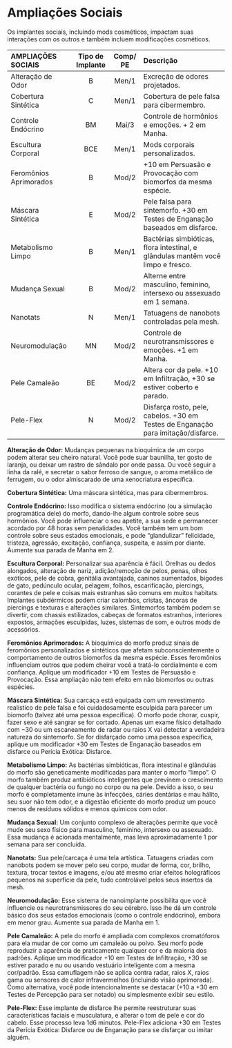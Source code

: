# Ampliações Sociais

Os implantes sociais, incluindo mods cosméticos, impactam suas interações com os outros e também incluem modificações cosméticos.

<!--sort-->

| AMPLIAÇÕES SOCIAIS     | Tipo de Implante | Comp/<wbr>PE | Descrição                                                                         |
|:---------------------- |:----------------:|:-------------------------------------:|:--------------------------------------------------------------------------------- |
| Alteração de Odor      |        B         |                 Men/1                 | Excreção de odores projetados.                                                    |
| Cobertura Sintética    |        C         |                 Men/1                 | Cobertura de pele falsa para cibermembro.                                         |
| Controle Endócrino     |        BM        |                 Mai/3                 | Controle de hormônios e emoções. + 2 em Manha.                                    |
| Escultura Corporal     |       BCE        |                 Men/1                 | Mods corporais personalizados.                                                    |
| Feromônios Aprimorados |        B         |                 Mod/2                 | +10 em Persuasão e Provocação com biomorfos da mesma espécie.                     |
| Máscara Sintética      |        E         |                 Mod/2                 | Pele falsa para sintemorfo. +30 em Testes de Enganação baseados em disfarce.      |
| Metabolismo Limpo      |        B         |                 Men/1                 | Bactérias simbióticas, flora intestinal, e glândulas mantêm você limpo e fresco.  |
| Mudança Sexual         |        B         |                 Mod/2                 | Alterne entre masculino, feminino, intersexo ou assexuado em 1 semana.            |
| Nanotats               |        N         |                 Men/1                 | Tatuagens de nanobots controladas pela mesh.                                      |
| Neuromodulação         |        MN        |                 Mod/2                 | Controle de neurotransmissores e emoções. +1 em Manha.                            |
| Pele Camaleão          |        BE        |                 Mod/2                 | Altera cor da pele. +10 em Infiltração, +30 se estiver coberto e parado.          |
| Pele-Flex              |        N         |                 Mod/2                 | Disfarça rosto, pele, cabelos. +30 em Testes de Enganação para imitação/disfarce. |

<!--sort-->

**Alteração de Odor:** Mudanças pequenas na bioquímica de um corpo podem alterar seu cheiro natural. Você pode suar baunilha, ter gosto de laranja, ou deixar um rastro de sândalo por onde passa. Ou você seguir a linha da ralé, e secretar o sabor ferroso de sangue, o aroma metálico de ferrugem, ou o odor almiscarado de uma xenocriatura específica.

**Cobertura Sintética:** Uma máscara sintética, mas para cibermembros.

**Controle Endócrino:** Isso modifica o sistema endócrino (ou a simulação programática dele) do morfo, dando-lhe algum controle sobre seus hormônios. Você pode influenciar o seu apetite, a sua sede e permanecer acordado por 48 horas sem penalidades. Você também tem um bom controle sobre seus estados emocionais, e pode “glandulizar” felicidade, tristeza, agressão, excitação, confiança, suspeita, e assim por diante. Aumente sua parada de Manha em 2.

**Escultura Corporal:** Personalizar sua aparência é fácil. Orelhas ou dedos alongados, alteração de nariz, adição/remoção de pelos, penas, olhos exóticos, pele de cobra, genitália avantajada, caninos aumentados, bigodes de gato, pedúnculo ocular, pelagem, folhos, escarificação, piercings, corantes de pele e coisas mais estranhas são comuns em muitos habitats. Implantes subdérmicos podem criar calombos, cristas, âncoras de piercings e texturas e alterações similares. Sintemorfos também podem se divertir, com chassis estilizados, cabeças de formatos estranhos, interiores expostos, armações esculpidas, luzes, sistemas de som, e outros mods de acessórios.

**Feromônios Aprimorados:** A bioquímica do morfo produz sinais de feromônios personalizados e sintéticos que afetam subconscientemente o comportamento de outros biomorfos da mesma espécie. Esses feromônios influenciam outros que podem cheirar você a tratá-lo cordialmente e com confiança. Aplique um modificador +10 em Testes de Persuasão e Provocação. Essa ampliação não tem efeito em não biomorfos ou outras espécies.

**Máscara Sintética:** Sua carcaça está equipada com um revestimento realístico de pele falsa e foi cuidadosamente esculpida para parecer um biomorfo (talvez até uma pessoa específica). O morfo pode chorar, cuspir, fazer sexo e até sangrar se for cortado. Apenas um exame físico detalhado com −30 ou um escaneamento de radar ou raios X vai detectar a verdadeira natureza do sintemorfo. Se for disfarçado como uma pessoa específica, aplique um modificador +30 em Testes de Enganação baseados em disfarce ou Perícia Exótica: Disfarce.

**Metabolismo Limpo:** As bactérias simbióticas, flora intestinal e glândulas do morfo são geneticamente modificadas para manter o morfo “limpo”. O morfo também produz antibióticos inteligentes que previnem o crescimento de qualquer bactéria ou fungo no corpo ou na pele. Devido a isso, o seu morfo é completamente imune às infecções, cáries dentárias e mau hálito, seu suor não tem odor, e a digestão eficiente do morfo produz um pouco menos de resíduos sólidos e menos químicos com odor.

**Mudança Sexual:** Um conjunto complexo de alterações permite que você mude seu sexo físico para masculino, feminino, intersexo ou assexuado. Essa mudança é acionada mentalmente, mas leva aproximadamente 1 por semana para ser concluída.

**Nanotats:** Sua pele/carcaça é uma tela artística. Tatuagens criadas com nanobots podem se mover pelo seu corpo, mudar de forma, cor, brilho, textura, trocar textos e imagens, e/ou até mesmo criar efeitos holográficos pequenos na superfície da pele, tudo controlável pelos seus insertos da mesh.

**Neuromodulação:** Esse sistema de nanoimplante possibilita que você influencie os neurotransmissores do seu cérebro. Isso lhe dá um controle básico dos seus estados emocionais (como o controle endócrino), embora em menor grau. Aumente sua parada de Manha em 1.

**Pele Camaleão:** A pele do morfo é ampliada com complexos cromatóforos para ela mudar de cor como um camaleão ou polvo. Seu morfo pode reproduzir a aparência de praticamente qualquer cor e da maioria dos padrões. Aplique um modificador +10 em Testes de Infiltração, +30 se estiver parado e nu ou usando vestuário inteligente com a mesma cor/padrão. Essa camuflagem não se aplica contra radar, raios X, raios gama ou sensores de calor infravermelhos (incluindo visão aprimorada). Como alternativa, você pode intencionalmente se destacar (+10 a +30 em Testes de Percepção para ser notado) ou simplesmente exibir seu estilo.

**Pele-Flex:** Esse implante de disfarce lhe permite reestruturar suas características faciais e musculatura, e alterar o tom de pele e cor do cabelo. Esse processo leva 1d6 minutos. Pele-Flex adiciona +30 em Testes da Perícia Exótica: Disfarce ou de Enganação para se disfarçar ou imitar alguém.

<!--sort-end-->
